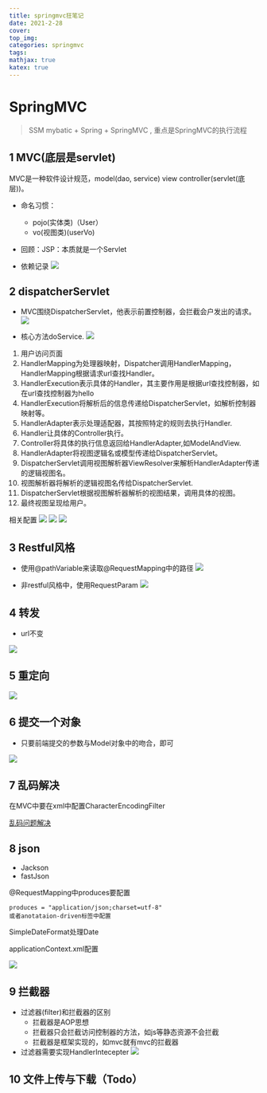 ```yaml
---
title: springmvc狂笔记
date: 2021-2-28
cover:
top_img:
categories: springmvc
tags: 
mathjax: true
katex: true
---
```

# SpringMVC

> SSM mybatic + Spring + SpringMVC , 重点是SpringMVC的执行流程

## 1 MVC(底层是servlet)

MVC是一种软件设计规范，model(dao, service) view controller(servlet(底层))。

- 命名习惯：
    + pojo(实体类)（User）
    + vo(视图类)(userVo)
- 回顾：JSP：本质就是一个Servlet

- 依赖记录
![](http://note.youdao.com/yws/public/resource/8c1c4f1ba9be828413b85b4a9353e358/xmlnote/7A3F869688A4403CAF3EB4E697446E0F/6014)

## 2 dispatcherServlet

- MVC围绕DispatcherServlet，他表示前置控制器，会拦截会户发出的请求。
![](http://note.youdao.com/yws/public/resource/8c1c4f1ba9be828413b85b4a9353e358/xmlnote/DBB40074C9374AFE862BF24BC661EA96/7693)

- 核心方法doService.
![](http://note.youdao.com/yws/public/resource/8c1c4f1ba9be828413b85b4a9353e358/xmlnote/8664B40E79894EB49ADCEE91E8BB6F86/7723)


1. 用户访问页面
2. HandlerMapping为处理器映射，Dispatcher调用HandlerMapping，HandlerMapping根据请求url查找Handler。
3. HandlerExecution表示具体的Handler，其主要作用是根据url查找控制器，如在url查找控制器为hello
4. HandlerExecution将解析后的信息传递给DispatcherServlet，如解析控制器映射等。
5. HandlerAdapter表示处理适配器，其按照特定的规则去执行Handler.
6. Handler让具体的Controller执行。
7. Controller将具体的执行信息返回给HandlerAdapter,如ModelAndView.
8. HandlerAdapter将视图逻辑名或模型传递给DispatcherServlet。
9. DispatcherServlet调用视图解析器ViewResolver来解析HandlerAdapter传递的逻辑视图名。
10. 视图解析器将解析的逻辑视图名传给DispatcherServlet.
11. DispatcherServlet根据视图解析器解析的视图结果，调用具体的视图。
12. 最终视图呈现给用户。

相关配置
![](http://note.youdao.com/yws/public/resource/8c1c4f1ba9be828413b85b4a9353e358/xmlnote/5CA99729CBD84CA68A0A8CBB85FD2CD1/7790)
![](http://note.youdao.com/yws/public/resource/8c1c4f1ba9be828413b85b4a9353e358/xmlnote/FD38BAE9CC394F4EB7D5A6C3D2A28ADB/7796)
![](http://note.youdao.com/yws/public/resource/8c1c4f1ba9be828413b85b4a9353e358/xmlnote/8DC5C105297246C6B14B811363526469/7794)

## 3 Restful风格

- 使用@pathVariable来读取@RequestMapping中的路径
![](http://note.youdao.com/yws/public/resource/8c1c4f1ba9be828413b85b4a9353e358/xmlnote/F34C8E6285C84C01BA85659E2F35FEB8/7804)

- 非restful风格中，使用RequestParam
![](http://note.youdao.com/yws/public/resource/8c1c4f1ba9be828413b85b4a9353e358/xmlnote/C8B68A407FE64C5ABAAA16E88EAAD052/7832)
## 4 转发

- url不变

![](http://note.youdao.com/yws/public/resource/8c1c4f1ba9be828413b85b4a9353e358/xmlnote/531DC42543F44038A596E7108DC59C07/7815)

## 5 重定向

![](http://note.youdao.com/yws/public/resource/8c1c4f1ba9be828413b85b4a9353e358/xmlnote/626FC77FE5AD46E2821D320E4388EC30/7823)

## 6 提交一个对象
- 只要前端提交的参数与Model对象中的吻合，即可

![](http://note.youdao.com/yws/public/resource/8c1c4f1ba9be828413b85b4a9353e358/xmlnote/8B44EAF6AF04454AA11AB7803A474D88/7839)

## 7 乱码解决

在MVC中要在xml中配置CharacterEncodingFilter

[乱码问题解决](https://www.bilibili.com/video/BV1aE41167Tu?p=13)

## 8 json

- Jackson
- fastJson

@RequestMapping中produces要配置
```
produces = "application/json;charset=utf-8"
或者anotataion-driven标签中配置
```

SimpleDateFormat处理Date


applicationContext.xml配置

![](http://note.youdao.com/yws/public/resource/8c1c4f1ba9be828413b85b4a9353e358/xmlnote/1D1B8D9D10F14CB281C942372C2A2D27/7886)

## 9 拦截器

- 过滤器(filter)和拦截器的区别
    + 拦截器是AOP思想
    + 拦截器只会拦截访问控制器的方法，如js等静态资源不会拦截
    + 拦截器是框架实现的，如mvc就有mvc的拦截器
- 过滤器需要实现HandlerIntecepter
![](http://note.youdao.com/yws/public/resource/8c1c4f1ba9be828413b85b4a9353e358/xmlnote/DB4DA61B6F27423C912178DC790FBA4F/7927)

## 10 文件上传与下载（Todo）